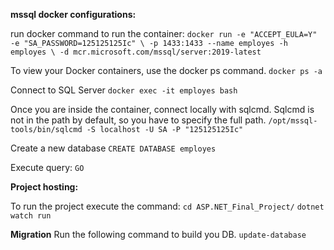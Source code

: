 **mssql docker configurations:**

run docker command to run the container:
`docker run -e "ACCEPT_EULA=Y" -e "SA_PASSWORD=125125125Ic" \ -p 1433:1433 --name employes -h employes \ -d mcr.microsoft.com/mssql/server:2019-latest`

To view your Docker containers, use the docker ps command. `docker ps -a`

Connect to SQL Server `docker exec -it employes bash`

Once you are inside the container, connect locally with sqlcmd. Sqlcmd is not in the path by default, so you have to specify the full path. `/opt/mssql-tools/bin/sqlcmd -S localhost -U SA -P "125125125Ic"`

Create a new database `CREATE DATABASE employes`

Execute query: `GO`

**Project hosting:**

To run the project execute the command:
`cd ASP.NET_Final_Project/`
`dotnet watch run`

**Migration**
Run the following command to build you DB.
`update-database`